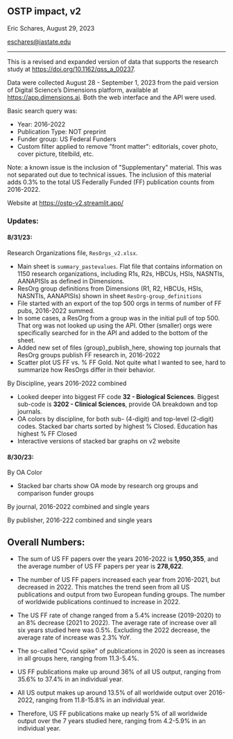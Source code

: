 ## OSTP impact, v2

Eric Schares, August 29, 2023

eschares@iastate.edu

---

This is a revised and expanded version of data that supports the research study at https://doi.org/10.1162/qss_a_00237.

Data were collected August 28 - September 1, 2023 from the paid version of Digital Science’s Dimensions platform, available at https://app.dimensions.ai. Both the web interface and the API were used.

Basic search query was:
- Year: 2016-2022
- Publication Type: NOT preprint
- Funder group: US Federal Funders
- Custom filter applied to remove "front matter": editorials, cover photo, cover picture, titelbild, etc.

Note: a known issue is the inclusion of "Supplementary" material. This was not separated out due to technical issues. The inclusion of this material adds 0.3% to the total US Federally Funded (FF) publication counts from 2016-2022.

Website at https://ostp-v2.streamlit.app/

### Updates:
#### 8/31/23:

Research Organizations file, `ResOrgs_v2.xlsx`.
  - Main sheet is `summary_pastevalues`. Flat file that contains information on 1150 research organizations, including R1s, R2s, HBCUs, HSIs, NASNTIs, AANAPISIs as defined in Dimensions.
  - ResOrg group definitions from Dimensions (R1, R2, HBCUs, HSIs, NASNTIs, AANAPISIs) shown in sheet `ResOrg-group_definitions`
  - File started with an export of the top 500 orgs in terms of number of FF pubs, 2016-2022 summed.
  - In some cases, a ResOrg from a group was in the initial pull of top 500. That org was not looked up using the API. Other (smaller) orgs were specifically searched for in the API and added to the bottom of the sheet.
  - Added new set of files {group}_publish_here, showing top journals that ResOrg groups publish FF research in, 2016-2022
  - Scatter plot US FF vs. % FF Gold. Not quite what I wanted to see, hard to summarize how ResOrgs differ in their behavior.

By Discipline, years 2016-2022 combined
  - Looked deeper into biggest FF code **32 - Biological Sciences**. Biggest sub-code is **3202 - Clinical Sciences**, provide OA breakdown and top journals.
  - OA colors by discipline, for both sub- (4-digit) and top-level (2-digit) codes. Stacked bar charts sorted by highest % Closed. Education has highest % FF Closed
  - Interactive versions of stacked bar graphs on v2 website

#### 8/30/23:

By OA Color
  - Stacked bar charts show OA mode by research org groups and comparison funder groups

By journal, 2016-2022 combined and single years

By publisher, 2016-222 combined and single years


## Overall Numbers:
- The sum of US FF papers over the years 2016-2022 is **1,950,355**, and the average number of US FF papers per year is **278,622**.
- The number of US FF papers increased each year from 2016-2021, but decreased in 2022. This matches the trend seen from all US publications and output from two European funding groups. The number of worldwide publications continued to increase in 2022.
- The US FF rate of change ranged from a 5.4% increase (2019-2020) to an 8% decrease (2021 to 2022). The average rate of increase over all six years studied here was 0.5%. Excluding the 2022 decrease, the average rate of increase was 2.3% YoY.
- The so-called "Covid spike" of publications in 2020 is seen as increases in all groups here, ranging from 11.3-5.4%.

- US FF publications make up around 36% of all US output, ranging from 35.6% to 37.4% in an individual year.
- All US output makes up around 13.5% of all worldwide output over 2016-2022, ranging from 11.8-15.8% in an individual year.
- Therefore, US FF publications make up nearly 5% of all worldwide output over the 7 years studied here, ranging from 4.2-5.9% in an individual year.
